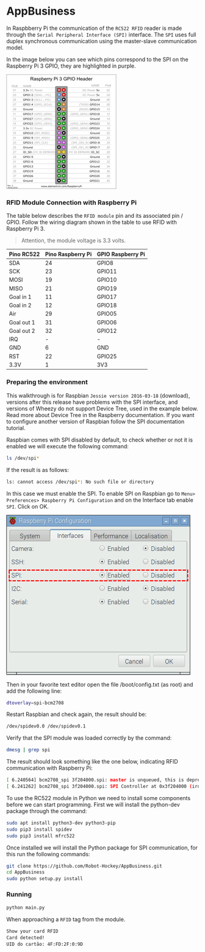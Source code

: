 # AppBusiness


In Raspbberry Pi the communication of the `RC522 RFID` reader is made through the `Serial Peripheral Interface (SPI)` interface. The `SPI` uses full duplex synchronous communication using the master-slave communication model.

In the image below you can see which pins correspond to the SPI on the Raspberry Pi 3 GPIO, they are highlighted in purple.

![](/images/raspberry_pi3_gpio-288x300.png)


### RFID Module Connection with Raspberry Pi
The table below describes the `RFID module` pin and its associated pin / GPIO. Follow the wiring diagram shown in the table to use RFID with Raspberry Pi 3.
> Attention, the module voltage is 3.3 volts.

| Pino RC522  | Pino Raspberry Pi  | GPIO Raspberry Pi  |
|-------------|--------------------|--------------------|
| SDA        | 24                 | GPIO8              |
| SCK        | 23                 | GPIO11             |
| MOSI       | 19                 | GPIO10             |
| MISO       | 21                 | GPIO19             |
| Goal in 1  | 11                 | GPIO17             |
| Goal in 2  | 12                 | GPIO18             |
| Air        | 29                 | GPIO05             |
| Goal out 1 | 31                 | GPIO06             |
| Goal out 2 | 32                 | GPIO12             |
| IRQ        | -                  | -                  |
| GND        | 6                  | GND                |
| RST        | 22                 | GPIO25             |
| 3.3V       | 1                  | 3V3                |

### Preparing the environment
This walkthrough is for Raspbian `Jessie version 2016-03-18` (download), versions after this release have problems with the SPI interface, and versions of Wheezy do not support Device Tree, used in the example below. Read more about Device Tree in the Raspberry documentation. If you want to configure another version of Raspbian follow the SPI documentation tutorial.

Raspbian comes with SPI disabled by default, to check whether or not it is enabled we will execute the following command:

```bash
ls /dev/spi*
```

If the result is as follows:
```bash
ls: cannot access /dev/spi*: No such file or directory
```


In this case we must enable the SPI.
To enable SPI on Raspbian go to `Menu> Preferences> Raspberry Pi Configuration` and on the Interface tab enable` SPI`. Click on OK.

![](images/Habilitar_SPI.png)


Then in your favorite text editor open the file /boot/config.txt (as root) and add the following line:

```bash
dtoverlay=spi-bcm2708
```

Restart Raspbian and check again, the result should be:

```bash
/dev/spidev0.0 /dev/spidev0.1
```

Verify that the SPI module was loaded correctly by the command:

```bash
dmesg | grep spi
```

The result should look something like the one below, indicating RFID communication with Raspberry Pi:

```bash
[ 6.240564] bcm2708_spi 3f204000.spi: master is unqueued, this is deprecated
[ 6.241262] bcm2708_spi 3f204000.spi: SPI Controller at 0x3f204000 (irq 80)
```

To use the RC522 module in Python we need to install some components before we can start programming. First we will install the python-dev package through the command:

```bash
sudo apt install python3-dev python3-pip
sudo pip3 install spidev
sudo pip3 install mfrc522
```

Once installed we will install the Python package for SPI communication, for this run the following commands:

```bash
git clone https://github.com/Robot-Hockey/AppBusiness.git
cd AppBusiness
sudo python setup.py install
```
### Running

```bash
python main.py
```

When approaching a `RFID` tag from the module.

```bash
Show your card RFID
Card detected!
UID do cartão: 4F:FD:2F:0:9D
```
